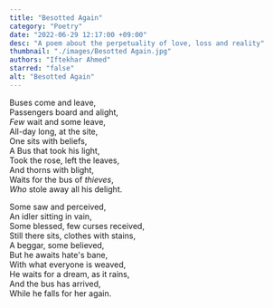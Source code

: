 ```yaml
---
title: "Besotted Again"
category: "Poetry"
date: "2022-06-29 12:17:00 +09:00"
desc: "A poem about the perpetuality of love, loss and reality"
thumbnail: "./images/Besotted Again.jpg"
authors: "Iftekhar Ahmed"
starred: "false"
alt: "Besotted Again"
---
```


Buses come and leave,  
Passengers board and alight,   
*Few* wait and some leave,  
All-day long, at the site,  
One sits with beliefs,  
A Bus that took his light,  
Took the rose, left the leaves,   
And thorns with blight,  
Waits for the bus of *thieves*,  
*Who* stole away all his delight.  


Some saw and perceived,   
An idler sitting in vain,  
Some blessed, few curses received,  
Still there sits, clothes with stains,  
A beggar, some believed,   
But he awaits hate's bane,  
With what everyone is weaved,  
He waits for a dream, as it rains,   
And the bus has arrived,  
While he falls for her again.   
